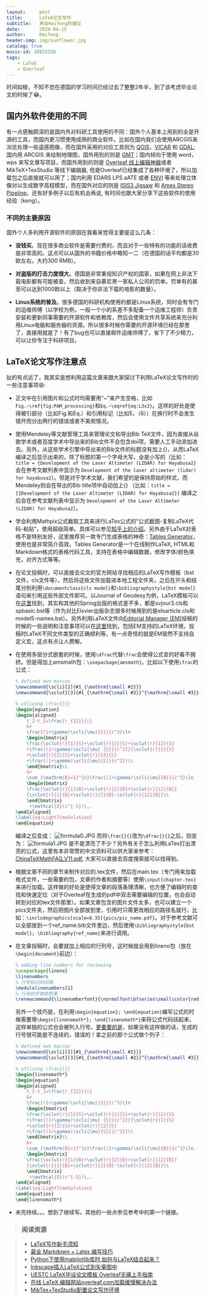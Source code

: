 ```yaml
---
layout:     post
title:      LaTeX论文写作
subtitle:   来自Haifeng的建议
date:       2020-04-15
author:     Haifeng
header-img: img/sunflower.jpg
catalog: true
music-id: 28815250
tags:
    - LaTeX
    - Overleaf
---
```


<!--
网易云音乐：《平凡之路》
-->

时间如梭，不知不觉在德国的学习时间已经过去了整整2年半，到了该考虑毕业论文的时候了😂。

## 国内外软件使用的不同

有一点感触颇深的是国内外对科研工具使用的不同：国外个人基本上用到的全是开源的工具，而国内更习惯使用成熟的商业软件。比如在国内我们会使用ARCGIS来浏览处理一些遥感图像，而在国外采用的对应工具则为 [QGIS](https://qgis.org/en/site/)，[VICAR](https://github.com/nasa/VICAR/) 和 [GDAL](https://gdal.org/); 国内用 ARCGIS 来绘制地理图，国外用到的则是 [GMT](http://gmt.soest.hawaii.edu/)；国内倾向于使用 word，wps 来写文章写项目，而国外用到的则是 [Overleaf 线上编辑神器](https://www.overleaf.com/)或者 MikTeX+TexStudio 等线下编辑器, 但是Overleaf已经集成了各种环境了，所以加载包之后直接就可以用了；国内利用 EDARS LPS aATE 或者 [ENVI](https://www.harrisgeospatial.com/Software-Technology/ENVI) 等来处理立体像对以生成数字高程模型，而在国外对应的则是 [ISIS3 Jigsaw](http://isis.astrogeology.usgs.gov/) 和 [Ames Stereo Pipeline](https://ti.arc.nasa.gov/tech/asr/groups/intelligent-robotics/ngt/stereo/)。还有好多例子以后有机会再说, 有时间也跟大家分享下这些软件的使用经验（keng）。

### 不同的主要原因

国外个人多利用开源软件的原因在我看来觉得主要是这么几条：

* **没钱买**。现在很多商业软件是需要付费的，而且对于一些特有的功能的话收费是非常高的。这点可以从国外的书籍价格中略知一二（在德国的话平均都是30欧左右，大约300 RMB）。

* **对盗版的打击力度很大**。德国是非常重视知识产权的国家，如果在网上非法下载电影都有可能被查，然后收到来自慕尼黑一家私人公司的罚单。罚单有的甚至可以达到1000欧以上（取决于你非法下载的电影的数量）。

* **Linux系统的普及**。很多德国的科研机构使用的都是Linux系统，同时会有专门的运维师傅（以学校为例，一般一个小的系差不多配备一个运维工程师）负责安装和更新同事需要的开源软件和依赖库，然后会使用文件共享系统来充分利用Linux电脑和服务器的资源。所以很多时候你需要的开源环境已经在那里了，直接用就是了！有了bug也可以直接邮件运维师傅了，省下了不少精力，可以让你专注于科研项目。

## LaTeX论文写作注意点

扯的有点远了，我其实是想利用这篇文章来跟大家探讨下利用LaTeX论文写作时的一些注意事项😄:

* 正文中在引用图片和公式时均需要用“~”来产生空格，比如`Fig.~\ref{fig:PAM_processing}`和`Eq.~\eqref{eq:L3x3}`。这样的好处是使得被引部分（比如Fig.和Eq.）和引用标记（比如5，（6））在换行时不会发生错开而分出两行的错误或者不美观情况。

* 使用Mendeley等文献管理工具来管理论文和导出Bib TeX文件，因为直接从谷歌学术或者百度学术中导出来的Bib文件不会包含doi项，需要人工手动添加进去。另外，从这些学术引擎中导出来的Bib文件的标题没有加上{}，从而LaTeX编译之后显示出来的，除了标题的第一个字母大写，全是小写的（比如：`title = {Development of the Laser Altimeter (LIDAR) for Hayabusa2}` 会在参考文献列表中显示为 `Development of the laser altimeter (lidar) for hayabusa2`）。但是对于学术文献，我们希望的是保持原始的样式，而Mendeley则会在导出的Bib title项中自动加上{} （比如：`title = {{Development of the Laser Altimeter (LIDAR) for Hayabusa2}}` 编译之后会在参考文献列表中显示为 `Development of the Laser Altimeter (LIDAR) for Hayabusa2`）。

* 学会利用Mathpix公式截取工具来进行LaTex公式的“公式截图-复制LaTeX代码-粘贴”，使用超级简单。具体可以参见[知乎上的介绍](https://www.zhihu.com/question/35931336/answer/641198933)。另外由于LaTeX对表格不是特别友好，这里推荐另一款专门生成表格的神奇：[Tables Generator](http://www.tablesgenerator.com/latex_tables)，使用也是非常简介高效。Tables Generator是一个在线制作LaTeX, HTML和Markdown格式的表格代码工具，支持在表格中编辑数据，修改字体/颜色填充，对齐方式等等。

* 在论文投稿时，可以直接去论文的官方网站寻找相应的LaTeX写作模板（bst文件，cls文件等），然后将这些文件加载进本地工程文件夹，之后在开头和结尾分别利用`\documentclass{cls model}`和`\bibliographystyle{bst model}`语句来引用这些外部文件即可。以Journal of Geodesy为例，LaTeX模板可以在[这里](https://www.springer.com/journal/190/updates/17232314)找到，其实和其他的Spring出版的格式差不多，都是svjour3.cls和spbasic.bst等（作为对比Elsvier出版杂志很多时候用到的是elsarticle.cls和model5-names.bst）。另外利用LaTeX文件向[Editorial Manager (EM)](https://www.editorialmanager.com/joge/default.aspx)投稿的时候的一些说明和注意事项可以在[这里](https://static.springer.com/sgw/documents/1667815/application/pdf/190_Special%20Guidelines%20from%20EiC.pdf)找到，包括EM支持的LaTeX环境，投稿时LaTeX不同文件类型的正确顺利等，有一点奇怪的就是EM居然不支持自定义宏，这点有点让人费解。

* 在使用多层分式嵌套的时候，使用`\dfrac`代替`\frac`会使得公式变的好看不拥挤。但是得加上amsmath包：`\usepackage{amsmath}`。比如以下使用`\frac`的公式：
  ```latex
  % defined own marcos
  \newcommand{\scli}[2]{#1_{\mathrm{\small #2}}}
  \newcommand{\sclut}[3]{#1_{\mathrm{\small #2}}^{\mathrm{\small #3}}}

  % utlizing \frac{}{}
  \begin{equation}
  \begin{aligned}
      t_2-t_1=\frac{r_{12}}{c}
      &+
      \frac{(1+\gamma)\scli{\mu}{S}}{c^3}\ln
      \begin{bmatrix}
      \frac{\sclut{r}{1}{S}+\sclut{r}{2}{S}+\sclut{r}{12}{S}
      +\frac{(1+\gamma)\scli{\mu} {S}}{c^2}}{\sclut{r}{1}{S}
      +\sclut{r}{2}{S}+\sclut{r}{12}{S}
      +\frac{(1+\gamma)\scli{\mu}{S}}{c^2}}\\
      \end{bmatrix}\\
      &+
      \sum_{\mathrm{B}=1}^{n}\frac{(1+\gamma)\scli{\mu}{B}}{c^3}\ln
      \begin{bmatrix}
      \frac{\sclut{r}{1}{B}+\sclut{r}{2}{B}+\sclut{r}{12}{B}}
      {\sclut{r}{1}{B}+\sclut{r}{2}{B}-\sclut{r}{12}{B}}\\
      \end{bmatrix}
       +\mathcal{O}(c^{-5})\,.
  \end{aligned}
  \label{eq:LightTimeSolution}
  \end{equation}
  ```
  编译之后变成：
  ![formula0.JPG](https://i.loli.net/2020/04/16/jpJwWSAnd1CgZaO.jpg)
  而将`\frac{}{}`改为`\dfrac{}{}`之后，则变为：
  ![formula1.JPG](https://i.loli.net/2020/04/16/UzYAVtgawxsQmWj.jpg)
  是不是漂亮了不少？另外有关于怎么利用LaTex打出漂亮的公式，这里有本非常赞的中文资料可以供大家来参考：<u>ChinaTeXMathFAQ_V11.pdf</u>, 大家可以直接去百度搜索就可以找得到。

* 根据文章不同的章节来制作对应的.tex文件，然后在main.tex（专门用来加载格式文件，一些需要的包，文章的作者和摘要等）使用`\input{chapter.tex}`来进行加载。这样做的好处是使得文章的段落条理清晰，也方便了编辑时的查找和快速定位（对于Overleaf在生成的pdf中双击需要编辑的位置，也会自动转到对应的tex文件那里）。如果文章包含的图片文件太多，也可以建立一个pics文件夹，然后把图片全部放到里，引用时只需更改相应的路径名就行，比如：`\includegraphics[scale=0.35]{pics/pic_name.pdf}`。对于参考文献可以全部放到一个ref_name.bib文件里边，然后使用`\bibliographystyle{bst model}; \bibliography{ref_name}`来进行调用。

* 在文章投稿时，会要就加上相应的行列号，这时候就会用到lineno包（放在`\begin{document}`前边）：
  ```latex
  % adding line numbers for reviewing
  \usepackage{lineno}
  \linenumbers
  % 行号标记的间隔
  \modulolinenumbers[1]
  % 行号的字体颜色等
  \renewcommand{\linenumberfont}{\normalfont\bfseries\small\color{red}}
  ```
  另外一个技巧是，在利用`\begin{equation}; \end{equation}`编写公式的时候需要用`\begin{linenomath*}; \end{linenomath*}`来将公式代码括起来，这样单独的公式也会被列入行号。<u>更重要的是</u>，如果没有这样做的话，生成的行号很可能是不连续的，错误的！拿之前的那个公式做个列子：
  ```latex
  % defined own marcos
  \newcommand{\scli}[2]{#1_{\mathrm{\small #2}}}
  \newcommand{\sclut}[3]{#1_{\mathrm{\small #2}}^{\mathrm{\small #3}}}

  % utlizing \frac{}{}
  \begin{linenomath*}
  \begin{equation}
  \begin{aligned}
      t_2-t_1=\frac{r_{12}}{c}
      &+
      \frac{(1+\gamma)\scli{\mu}{S}}{c^3}\ln
      \begin{bmatrix}
      \frac{\sclut{r}{1}{S}+\sclut{r}{2}{S}+\sclut{r}{12}{S}
      +\frac{(1+\gamma)\scli{\mu} {S}}{c^2}}{\sclut{r}{1}{S}
      +\sclut{r}{2}{S}+\sclut{r}{12}{S}
      +\frac{(1+\gamma)\scli{\mu}{S}}{c^2}}\\
      \end{bmatrix}\\
      &+
      \sum_{\mathrm{B}=1}^{n}\frac{(1+\gamma)\scli{\mu}{B}}{c^3}\ln
      \begin{bmatrix}
      \frac{\sclut{r}{1}{B}+\sclut{r}{2}{B}+\sclut{r}{12}{B}}
      {\sclut{r}{1}{B}+\sclut{r}{2}{B}-\sclut{r}{12}{B}}\\
      \end{bmatrix}
       +\mathcal{O}(c^{-5})\,.
  \end{aligned}
  \label{eq:LightTimeSolution}
  \end{equation}
  \end{linenomath*}
  ```

* 未完待续。。。想到了继续写。其他的一些点参见参考中的第一个链接。


>### 阅读资源

>- [LaTeX写作新手须知](https://weibo.com/ttarticle/p/show?id=2309403955741387052924)
>- [最全 Markdown + Latex 编写技巧](https://blog.csdn.net/HaleyPKU/article/details/80341932)
>- [Python下使用matplotlib库时,如何与LaTeX结合起来？](https://www.zhihu.com/question/55035983/answer/142312872)
>- [Inkscape插入LaTeX公式到矢量图中](https://haifengtub.github.io/2020/04/13/inkscape/)
>- [UESTC LaTeX毕设论文模板 Overleaf无痛上手指南](https://zhuanlan.zhihu.com/p/126712982)
>- [在线 LaTeX 编辑网站overleaf.com加载缓慢解决办法](https://zhuanlan.zhihu.com/p/108974887)
>- [MikTex+TexStudio配置论文写作环境](https://zhuanlan.zhihu.com/p/42844087)
